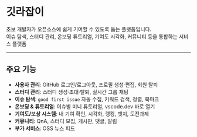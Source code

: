 # 깃라잡이

초보 개발자가 오픈소스에 쉽게 기여할 수 있도록 돕는 플랫폼입니다.  
이슈 탐색, 스터디 관리, 온보딩 튜토리얼, 기여도 시각화, 커뮤니티 등을 통합하는 서비스 플랫폼

---

## 주요 기능
- **사용자 관리**: GitHub 로그인/로그아웃, 프로필 생성·편집, 회원 탈퇴
- **스터디 관리**: 스터디 생성·초대·탈퇴, 실시간 그룹 채팅
- **이슈 탐색**: `good first issue` 자동 수집, 키워드 검색, 정렬, 북마크
- **온보딩 & 튜토리얼**: 이슈별 미니 튜토리얼, vscode.dev 바로 열기
- **기여도/보상 시스템**: 내 기여 확인, 시각화, 랭킹, 뱃지, 도전과제
- **커뮤니티**: QnA, 스터디 모집, 게시판, 댓글, 알림
- **부가 서비스**: OSS 뉴스 피드
